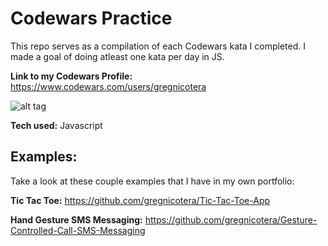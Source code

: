 # Codewars Practice
This repo serves as a compilation of each Codewars kata I completed. I made a goal of doing atleast one kata per day in JS.

**Link to my Codewars Profile:** https://www.codewars.com/users/gregnicotera

![alt tag](https://www.codewars.com/users/gregnicotera/badges/large)


**Tech used:** Javascript


## Examples:
Take a look at these couple examples that I have in my own portfolio:

**Tic Tac Toe:** https://github.com/gregnicotera/Tic-Tac-Toe-App

**Hand Gesture SMS Messaging:** https://github.com/gregnicotera/Gesture-Controlled-Call-SMS-Messaging


